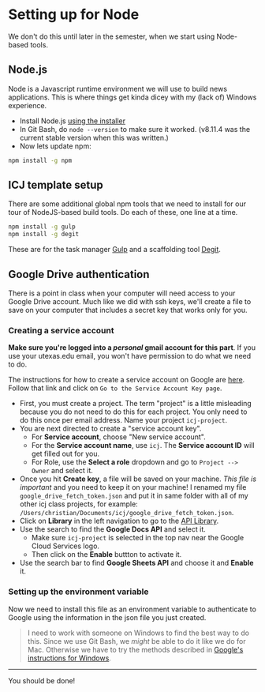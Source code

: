 
# Setting up for Node

We don't do this until later in the semester, when we start using Node-based tools.

## Node.js

Node is a Javascript runtime environment we will use to build news applications. This is where things get kinda dicey with my (lack of) Windows experience.

- Install Node.js [using the installer](https://nodejs.org/en/download/)
- In Git Bash, do `node --version` to make sure it worked. (v8.11.4 was the current stable version when this was written.)
- Now lets update npm:

```bash
npm install -g npm
```

## ICJ template setup

There are some additional global npm tools that we need to install for our tour of NodeJS-based build tools. Do each of these, one line at a time.

```bash
npm install -g gulp
npm install -g degit
```

These are for the task manager [Gulp](https://gulpjs.com/) and a scaffolding tool [Degit](https://www.npmjs.com/package/degit).

## Google Drive authentication

There is a point in class when your computer will need access to your Google Drive account. Much like we did with ssh keys, we'll create a file to save on your computer that includes a secret key that works only for you.

### Creating a service account

**Make sure you're logged into a _personal_ gmail account for this part**. If you use your utexas.edu email, you won't have permission to do what we need to do.

The instructions for how to create a service account on Google are [here](https://cloud.google.com/docs/authentication/getting-started). Follow that link and click on `Go to the Service Account Key page`.

- First, you must create a project. The term "project" is a little misleading because you do not need to do this for each project. You only need to do this once per email address. Name your project `icj-project`.
- You are next directed to create a "service account key".
  - For **Service account**, choose "New service account".
  - For the **Service account name**, use `icj`. The **Service account ID** will get filled out for you.
  - For Role, use the **Select a role** dropdown and go to `Project --> Owner` and select it.
- Once you hit **Create key**, a file will be saved on your machine. _This file is important_ and you need to keep it on your machine! I renamed my file `google_drive_fetch_token.json` and put it in same folder with all of my other icj class projects, for example: `/Users/christian/Documents/icj/google_drive_fetch_token.json`.
- Click on **Library** in the left navigation to go to the [API Library](https://console.developers.google.com/apis/library).
- Use the search to find the **Google Docs API** and select it.
  - Make sure `icj-project` is selected in the top nav near the Google Cloud Services logo.
  - Then click on the **Enable** buttton to activate it.
- Use the search bar to find **Google Sheets API** and choose it and **Enable** it.

### Setting up the environment variable

Now we need to install this file as an environment variable to authenticate to Google using the information in the json file you just created.

> I need to work with someone on Windows to find the best way to do this. Since we use Git Bash, we _might_ be able to do it like we do for Mac. Otherwise we have to try the methods described in [Google's instructions for Windows](https://cloud.google.com/docs/authentication/getting-started#windows).

----

You should be done!
